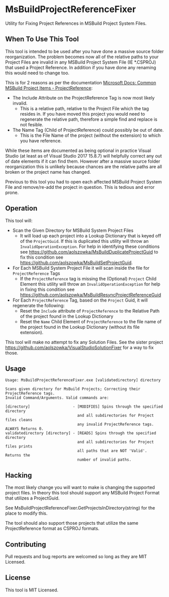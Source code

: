 # MsBuildProjectReferenceFixer
Utility for Fixing Project References in MSBuild Project System Files.

## When To Use This Tool
This tool is intended to be used after you have done a massive source folder reorganization. The problem becomes now all of the relative paths to your Project Files are invalid in any MSBuild Project System File (IE *.CSPROJ) that used a Project Reference. In addition if you have done any renaming this would need to change too.

This is for 2 reasons as per the documentation [Microsoft Docs: Common MSBuild Project Items - ProjectReference](https://docs.microsoft.com/en-us/visualstudio/msbuild/common-msbuild-project-items?view=vs-2017#projectreference):

* The Include Attribute on the ProjectReference Tag is now most likely invalid.
    * This is a relative path, relative to the Project File which the tag resides in. If you have moved this project you would need to regenerate the relative path, therefore a simple find and replace is not fesible.
* The Name Tag (Child of ProjectReference) could possibly be out of date.
    * This is the File Name of the project (without the extension) to which you have reference.

While these items are documented as being optional in practice Visual Studio (at least as of Visual Studio 2017 15.8.7) will helpfully correct any out of date elements if it can find them. However after a massive source folder reorganization this is unlikely because chances are the relative paths are all broken or the project name has changed.

Previous to this tool you had to open each affected MSBuild Project System File and remove/re-add the project in question. This is tedious and error prone.

## Operation
This tool will:

* Scan the Given Directory for MSBuild System Project Files
    * It will load up each project into a Lookup Dictionary that is keyed off of the `ProjectGuid`. If this is duplicated this utility will throw an `InvalidOperationException`. For help in identifying these conditions see https://github.com/aolszowka/MsBuildDuplicateProjectGuid to fix this condition see https://github.com/aolszowka/MsBuildSetProjectGuid.
* For Each MSBuild System Project File it will scan inside the file for `ProjectReference` Tags
    * If the `ProjectReference` tag is missing the (Optional) `Project` Child Element this utility will throw an `InvalidOperationException` for help in fixing this condition see https://github.com/aolszowka/MsBuildResyncProjectReferenceGuid
* For Each `ProjectReference` Tag, based on the `Project` Guid, it will regenerate the following:
    * Reset the `Include` attribute of `ProjectReference` to the Relative Path of the project found in the Lookup Dictionary
    * Reset the `Name` Child Element of `ProjectReference` to the file name of the project found in the Lookup Dictionary (without its file extension).

This tool will make no attempt to fix any Solution Files. See the sister project https://github.com/aolszowka/VisualStudioSolutionFixer for a way to fix those.

## Usage
```
Usage: MsBuildProjectReferenceFixer.exe [validatedirectory] directory

Scans given directory for MsBuild Projects; Correcting their ProjectReference tags.
Invalid Command/Arguments. Valid commands are:

[directory]                   - [MODIFIES] Spins through the specified directory
                                and all subdirectories for Project files cleans
                                any invalid ProjectReference tags. ALWAYS Returns 0.
validatedirectory [directory] - [READS] Spins through the specified directory
                                and all subdirectories for Project files prints
                                all paths that are NOT 'Valid'. Returns the
                                number of invalid paths.
```

## Hacking
The most likely change you will want to make is changing the supported project files. In theory this tool should support any MSBuild Project Format that utilizes a ProjectGuid.

See MsBuildProjectReferenceFixer.GetProjectsInDirectory(string) for the place to modify this.

The tool should also support those projects that utilize the same ProjectReference format as CSPROJ formats.

## Contributing
Pull requests and bug reports are welcomed so long as they are MIT Licensed.

## License
This tool is MIT Licensed.